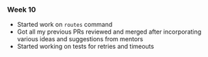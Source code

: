 ### Week 10

- Started work on `routes` command
- Got all my previous PRs reviewed and merged after incorporating various ideas and suggestions from mentors
- Started working on tests for retries and timeouts
